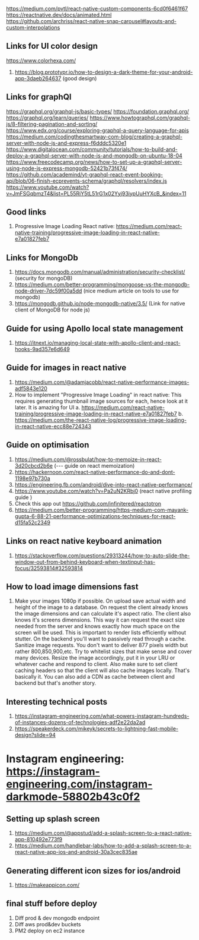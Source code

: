 https://medium.com/pvtl/react-native-custom-components-6cd0f6461f67
https://reactnative.dev/docs/animated.html
https://github.com/archriss/react-native-snap-carousel#layouts-and-custom-interpolations

## Links for UI color design
https://www.colorhexa.com/
1. https://blog.prototypr.io/how-to-design-a-dark-theme-for-your-android-app-3daeb264637 (good design)


## Links for graphQl
https://graphql.org/graphql-js/basic-types/
https://foundation.graphql.org/
https://graphql.org/learn/queries/
https://www.howtographql.com/graphql-js/8-filtering-pagination-and-sorting/
https://www.edx.org/course/exploring-graphql-a-query-language-for-apis
https://medium.com/codingthesmartway-com-blog/creating-a-graphql-server-with-node-js-and-express-f6dddc5320e1
https://www.digitalocean.com/community/tutorials/how-to-build-and-deploy-a-graphql-server-with-node-js-and-mongodb-on-ubuntu-18-04
https://www.freecodecamp.org/news/how-to-set-up-a-graphql-server-using-node-js-express-mongodb-52421b73f474/
https://github.com/academind/yt-graphql-react-event-booking-api/blob/06-finish-ecprevents-schema/graphql/resolvers/index.js
https://www.youtube.com/watch?v=JmFSGqbmzT4&list=PL55RiY5tL51rG1x02Yyj93iypUuHYXcB_&index=11


## Good links
1. Progressive Image Loading React native: https://medium.com/react-native-training/progressive-image-loading-in-react-native-e7a01827feb7


## Links for MongoDb
1. https://docs.mongodb.com/manual/administration/security-checklist/ (security for mongoDB)
2. https://medium.com/better-programming/mongoose-vs-the-mongodb-node-driver-7dc59f00a5dd  (nice medium article on tools to use for mongodb)
3. https://mongodb.github.io/node-mongodb-native/3.5/ (Link for native client of MongoDB for node js)


## Guide for using Apollo local state management
1. https://itnext.io/managing-local-state-with-apollo-client-and-react-hooks-9ad357e6d649


## Guide for images in react native
1. https://medium.com/@adamjacobb/react-native-performance-images-adf5843e120
2. How to implement "Progressive Image Loading" in react native:
    This requires generating thumbnail image sources for each, hence look at it later. It is amazing for UI
    a. https://medium.com/react-native-training/progressive-image-loading-in-react-native-e7a01827feb7
    b. https://medium.com/the-react-native-log/progressive-image-loading-in-react-native-ecc88e724343
    
## Guide on optimisation
1. https://medium.com/@rossbulat/how-to-memoize-in-react-3d20cbcd2b6e (--- guide on react memoization)
2. https://hackernoon.com/react-native-performance-do-and-dont-1198e97b730a
3. https://engineering.fb.com/android/dive-into-react-native-performance/
4. https://www.youtube.com/watch?v=Pa2uN2KRbj0 (react native profiling guide
)
5. Check this app out https://github.com/infinitered/reactotron
6. https://medium.com/better-programming/https-medium-com-mayank-gupta-6-88-21-performance-optimizations-techniques-for-react-d15fa52c2349

## Links on react native keyboard animation
1. https://stackoverflow.com/questions/29313244/how-to-auto-slide-the-window-out-from-behind-keyboard-when-textinput-has-focus/32593814#32593814


## How to load image dimensions fast
1. Make your images 1080p if possible. On upload save actual width and height of the image to a database. On request the client already knows the image dimensions and can calculate it's aspect ratio. The client also knows it's screens dimensions. This way it can request the exact size needed from the server and knows exactly how much space on the screen will be used. This is important to render lists efficiently without stutter. On the backend you'll want to passively read through a cache. Sanitize image requests. You don't want to deliver 877 pixels width but rather 800,850,900,etc. Try to whitelist sizes that make sense and cover many devices. Resize the image accordingly, put it in your LRU or whatever cache and respond to client. Also make sure to set client caching headers so that the client will also cache images locally. That's basically it. You can also add a CDN as cache between client and backend but that's another story.


## Interesting technical posts
1. https://instagram-engineering.com/what-powers-instagram-hundreds-of-instances-dozens-of-technologies-adf2e22da2ad
2. https://speakerdeck.com/mikeyk/secrets-to-lightning-fast-mobile-design?slide=94

# Instagram engineering: https://instagram-engineering.com/instagram-darkmode-58802b43c0f2

## Setting up splash screen
1. https://medium.com/@appstud/add-a-splash-screen-to-a-react-native-app-810492e773f9
2. https://medium.com/handlebar-labs/how-to-add-a-splash-screen-to-a-react-native-app-ios-and-android-30a3cec835ae

## Generating different icon sizes for ios/android
1. https://makeappicon.com/


## final stuff before deploy
1. Diff prod & dev mongodb endpoint
2. Diff aws prod&dev buckets
3. PM2 deploy on ec2 instance
